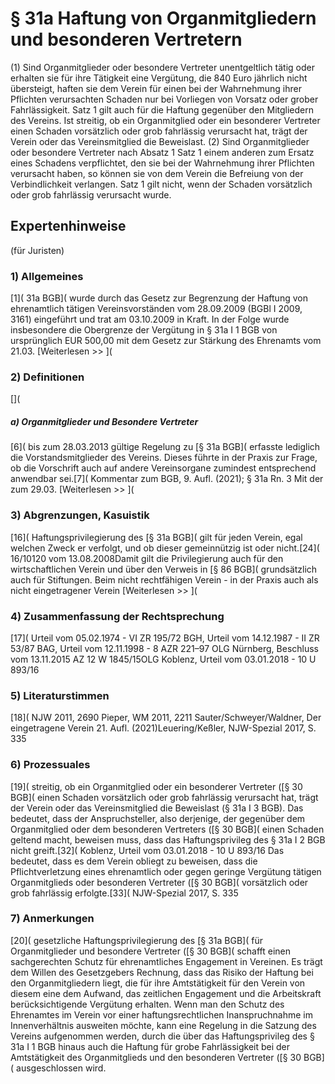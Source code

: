 # § 31a Haftung von Organmitgliedern und besonderen Vertretern
(1) Sind Organmitglieder oder besondere Vertreter unentgeltlich tätig oder erhalten sie für ihre Tätigkeit eine Vergütung, die 840 Euro jährlich nicht übersteigt, haften sie dem Verein für einen bei der Wahrnehmung ihrer Pflichten verursachten Schaden nur bei Vorliegen von Vorsatz oder grober Fahrlässigkeit. Satz 1 gilt auch für die Haftung gegenüber den Mitgliedern des Vereins. Ist streitig, ob ein Organmitglied oder ein besonderer Vertreter einen Schaden vorsätzlich oder grob fahrlässig verursacht hat, trägt der Verein oder das Vereinsmitglied die Beweislast.
(2) Sind Organmitglieder oder besondere Vertreter nach Absatz 1 Satz 1 einem anderen zum Ersatz eines Schadens verpflichtet, den sie bei der Wahrnehmung ihrer Pflichten verursacht haben, so können sie von dem Verein die Befreiung von der Verbindlichkeit verlangen. Satz 1 gilt nicht, wenn der Schaden vorsätzlich oder grob fahrlässig verursacht wurde.
## Expertenhinweise
(für Juristen)
### 1) Allgemeines
[1]( 31a BGB]( wurde durch das Gesetz zur Begrenzung der Haftung von ehrenamtlich tätigen Vereinsvorständen vom 28.09.2009 (BGBl I 2009, 3161) eingeführt und trat am 03.10.2009 in Kraft. In der Folge wurde insbesondere die Obergrenze der Vergütung in § 31a I 1 BGB von ursprünglich EUR 500,00 mit dem Gesetz zur Stärkung des Ehrenamts vom 21.03.
[Weiterlesen >> ](
### 2) Definitionen
[](
##### **a) Organmitglieder und Besondere Vertreter**
[6]( bis zum 28.03.2013 gültige Regelung zu [§ 31a BGB]( erfasste lediglich die Vorstandsmitglieder des Vereins. Dieses führte in der Praxis zur Frage, ob die Vorschrift auch auf andere Vereinsorgane zumindest entsprechend anwendbar sei.[7]( Kommentar zum BGB, 9. Aufl. (2021); § 31a Rn. 3  Mit der zum 29.03.
[Weiterlesen >> ](
### 3) Abgrenzungen, Kasuistik
[16]( Haftungsprivilegierung des [§ 31a BGB]( gilt für jeden Verein, egal welchen Zweck er verfolgt, und ob dieser gemeinnützig ist oder nicht.[24]( 16/10120 vom 13.08.2008Damit gilt die Privilegierung auch für den wirtschaftlichen Verein und über den Verweis in [§ 86 BGB]( grundsätzlich auch für Stiftungen.
Beim nicht rechtfähigen Verein - in der Praxis auch als nicht eingetragener Verein
[Weiterlesen >> ](
### 4) Zusammenfassung der Rechtsprechung
[17]( Urteil vom 05.02.1974 - VI ZR 195/72 BGH, Urteil vom 14.12.1987 - II ZR 53/87 BAG, Urteil vom 12.11.1998 - 8 AZR 221–97 OLG Nürnberg, Beschluss vom 13.11.2015 AZ 12 W 1845/15OLG Koblenz, Urteil vom 03.01.2018 - 10 U 893/16
### 5) Literaturstimmen
[18]( NJW 2011, 2690 Pieper, WM 2011, 2211 Sauter/Schweyer/Waldner, Der eingetragene Verein 21. Aufl. (2021)Leuering/Keßler, NJW-Spezial 2017, S. 335
### 6) Prozessuales
[19]( streitig, ob ein Organmitglied oder ein besonderer Vertreter ([§ 30 BGB]( einen Schaden vorsätzlich oder grob fahrlässig verursacht hat, trägt der Verein oder das Vereinsmitglied die Beweislast (§ 31a I 3 BGB). Das bedeutet, dass der Anspruchsteller, also derjenige, der gegenüber dem Organmitglied oder dem besonderen Vertreters ([§ 30 BGB]( einen Schaden geltend macht, beweisen muss, dass das Haftungsprivileg des § 31a I 2 BGB nicht greift.[32]( Koblenz, Urteil vom 03.01.2018 - 10 U 893/16 Das bedeutet, dass es dem Verein obliegt zu beweisen, dass die Pflichtverletzung eines ehrenamtlich oder gegen geringe Vergütung tätigen Organmitglieds oder besonderen Vertreter ([§ 30 BGB]( vorsätzlich oder grob fahrlässig erfolgte.[33]( NJW-Spezial 2017, S. 335
### 7) Anmerkungen
[20]( gesetzliche Haftungsprivilegierung des [§ 31a BGB]( für Organmitglieder und besondere Vertreter ([§ 30 BGB]( schafft einen sachgerechten Schutz für ehrenamtliches Engagement in Vereinen. Es trägt dem Willen des Gesetzgebers Rechnung, dass das Risiko der Haftung bei den Organmitgliedern liegt, die für ihre Amtstätigkeit für den Verein von diesem eine dem Aufwand, das zeitlichen Engagement und die Arbeitskraft berücksichtigende Vergütung erhalten. Wenn man den Schutz des Ehrenamtes im Verein vor einer haftungsrechtlichen Inanspruchnahme im Innenverhältnis ausweiten möchte, kann eine Regelung in die Satzung des Vereins aufgenommen werden, durch die über das Haftungsprivileg des § 31a I 1 BGB hinaus auch die Haftung für grobe Fahrlässigkeit bei der Amtstätigkeit des Organmitglieds und den besonderen Vertreter ([§ 30 BGB]( ausgeschlossen wird.